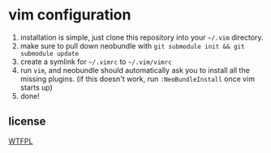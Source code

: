 vim configuration
=================

1.  installation is simple, just clone this repository into your `~/.vim` directory.
2.  make sure to pull down neobundle with `git submodule init && git submodule update`
3.  create a symlink for `~/.vimrc` to `~/.vim/vimrc`
4.  run `vim`, and neobundle should automatically ask you to install all the missing plugins. (if this doesn't work, run `:NeoBundleInstall` once vim starts up)
5.  done!

license
-------
[WTFPL](http://sam.zoy.org/wtfpl/)
